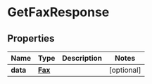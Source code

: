 

# GetFaxResponse

## Properties

Name | Type | Description | Notes
------------ | ------------- | ------------- | -------------
**data** | [**Fax**](Fax.md) |  |  [optional]



